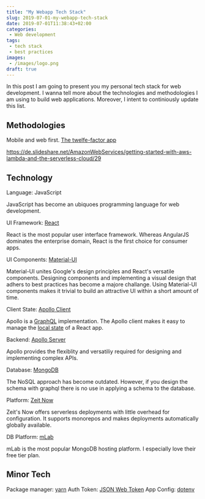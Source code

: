 ```yaml
---
title: "My Webapp Tech Stack"
slug: 2019-07-01-my-webapp-tech-stack
date: 2019-07-01T11:38:43+02:00
categories:
 - Web development
tags:
 - tech stack
 - best practices
images:
 - /images/logo.png
draft: true
---
```


In this post I am going to present you my personal tech stack for web development. I wanna tell more about the technologies and methodologies I am using to build web applications. Moreover, I intent to continiously update this list.

## Methodologies

Mobile and web first.
[The twelfe-factor app](https://12factor.net/)

https://de.slideshare.net/AmazonWebServices/getting-started-with-aws-lambda-and-the-serverless-cloud/29

## Technology

Language: JavaScript

JavaScript has become an ubiquoes programming language for web development.

UI Framework: [React](https://reactjs.org/)

React is the most popular user interface framework. Whereas AngularJS dominates the enterprise domain, React is the first choice for consumer apps.

UI Components: [Material-UI](https://material-ui.com/)

Material-UI unites Google's design principles and React's versatile components. Designing components and implementing a visual design that adhers to best practices has become a majore challange. Using Material-UI components makes it trivial to build an attractive UI within a short amount of time.

Client State: [Apollo Client](https://www.apollographql.com/docs/react/)

Apollo is a [GraphQL](https://graphql.org/) implementation. The Apollo client makes it easy to manage the [local state](https://www.apollographql.com/docs/react/essentials/local-state/) of a React app.

Backend: [Apollo Server](https://www.apollographql.com/docs/apollo-server/)

Apollo provides the flexiblity and versatiliy required for designing and implementing complex APIs.

Database: [MongoDB](https://www.mongodb.com/)

The NoSQL approach has become outdated. However, if you design the schema with graphql there is no use in applying a schema to the database.

Platform: [Zeit Now](https://zeit.co/now)

Zeit's Now offers serverless deployments with little overhead for configuration. It supports monorepos and makes deployments automatically globally available.

DB Platform: [mLab](https://mlab.com/)

mLab is the most popular MongoDB hosting platform. I especially love their free tier plan.

## Minor Tech

Package manager: [yarn](https://yarnpkg.com)
Auth Token: [JSON Web Token](https://www.apollographql.com/docs/react/essentials/local-state/)
App Config: [dotenv](https://github.com/motdotla/dotenv)